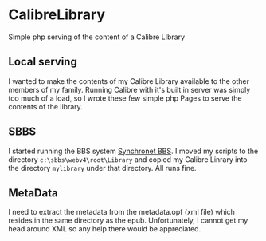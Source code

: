# CalibreLibrary
Simple php serving of the content of a Calibre LIbrary

## Local serving
I wanted to make the contents of my Calibre Library available to the other members of my family. Running Calibre with it's built in server was simply too much of a load, so I wrote these few simple php Pages to serve the contents of the library.

## SBBS
I started running the BBS system [Synchronet BBS](https://www.synchro.net/). I moved my scripts to the directory `c:\sbbs\webv4\root\Library` and copied my Calibre Linrary into the directory `mylibrary` under that directory. All runs fine.

## MetaData
I need to extract the metadata from the metadata.opf (xml file) which resides in the same directory as the epub. Unfortunately, I cannot get my head around XML so any help there would be appreciated.


